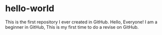 # hello-world
This is the first repository I ever created in GitHub.
Hello, Everyone! I am a beginner in GitHub, This is my first time to do a revise on GitHub.
